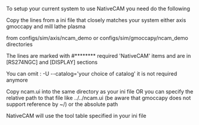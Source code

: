 To setup your current system to use NativeCAM you need do the following

Copy the lines from a ini file that closely matches your system either
		axis
		gmoccapy
	and
		mill
		lathe
		plasma

from configs/sim/axis/ncam_demo or configs/sim/gmoccapy/ncam_demo directories
	
The lines are marked with
#******** required 'NativeCAM' items
and are in [RS274NGC] and [DISPLAY] sections

You can omit : -U --catalog='your choice of catalog'
it is not required anymore

Copy ncam.ui into the same directory as your ini file
OR you can specify the relative path to that file like
	../../ncam.ui
	(be aware that gmoccapy does not support reference by ~/)
or the absolute path

NativeCAM will use the tool table specified in your ini file